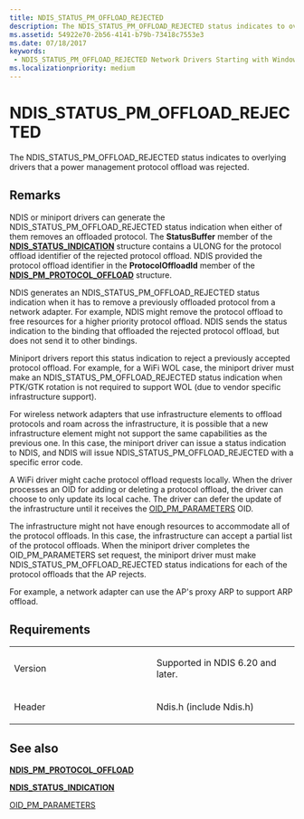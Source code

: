 ```yaml
---
title: NDIS_STATUS_PM_OFFLOAD_REJECTED
description: The NDIS_STATUS_PM_OFFLOAD_REJECTED status indicates to overlying drivers that a power management protocol offload was rejected.
ms.assetid: 54922e70-2b56-4141-b79b-73418c7553e3
ms.date: 07/18/2017
keywords:
 - NDIS_STATUS_PM_OFFLOAD_REJECTED Network Drivers Starting with Windows Vista
ms.localizationpriority: medium
---
```


# NDIS\_STATUS\_PM\_OFFLOAD\_REJECTED


The NDIS\_STATUS\_PM\_OFFLOAD\_REJECTED status indicates to overlying drivers that a power management protocol offload was rejected.

Remarks
-------

NDIS or miniport drivers can generate the NDIS\_STATUS\_PM\_OFFLOAD\_REJECTED status indication when either of them removes an offloaded protocol. The **StatusBuffer** member of the [**NDIS\_STATUS\_INDICATION**](https://docs.microsoft.com/windows-hardware/drivers/ddi/ndis/ns-ndis-_ndis_status_indication) structure contains a ULONG for the protocol offload identifier of the rejected protocol offload. NDIS provided the protocol offload identifier in the **ProtocolOffloadId** member of the [**NDIS\_PM\_PROTOCOL\_OFFLOAD**](https://docs.microsoft.com/windows-hardware/drivers/ddi/ntddndis/ns-ntddndis-_ndis_pm_protocol_offload) structure.

NDIS generates an NDIS\_STATUS\_PM\_OFFLOAD\_REJECTED status indication when it has to remove a previously offloaded protocol from a network adapter. For example, NDIS might remove the protocol offload to free resources for a higher priority protocol offload. NDIS sends the status indication to the binding that offloaded the rejected protocol offload, but does not send it to other bindings.

Miniport drivers report this status indication to reject a previously accepted protocol offload. For example, for a WiFi WOL case, the miniport driver must make an NDIS\_STATUS\_PM\_OFFLOAD\_REJECTED status indication when PTK/GTK rotation is not required to support WOL (due to vendor specific infrastructure support).

For wireless network adapters that use infrastructure elements to offload protocols and roam across the infrastructure, it is possible that a new infrastructure element might not support the same capabilities as the previous one. In this case, the miniport driver can issue a status indication to NDIS, and NDIS will issue NDIS\_STATUS\_PM\_OFFLOAD\_REJECTED with a specific error code.

A WiFi driver might cache protocol offload requests locally. When the driver processes an OID for adding or deleting a protocol offload, the driver can choose to only update its local cache. The driver can defer the update of the infrastructure until it receives the [OID\_PM\_PARAMETERS](https://docs.microsoft.com/windows-hardware/drivers/network/oid-pm-parameters) OID.

The infrastructure might not have enough resources to accommodate all of the protocol offloads. In this case, the infrastructure can accept a partial list of the protocol offloads. When the miniport driver completes the OID\_PM\_PARAMETERS set request, the miniport driver must make NDIS\_STATUS\_PM\_OFFLOAD\_REJECTED status indications for each of the protocol offloads that the AP rejects.

For example, a network adapter can use the AP's proxy ARP to support ARP offload.

Requirements
------------

<table>
<colgroup>
<col width="50%" />
<col width="50%" />
</colgroup>
<tbody>
<tr class="odd">
<td><p>Version</p></td>
<td><p>Supported in NDIS 6.20 and later.</p></td>
</tr>
<tr class="even">
<td><p>Header</p></td>
<td>Ndis.h (include Ndis.h)</td>
</tr>
</tbody>
</table>

## See also


[**NDIS\_PM\_PROTOCOL\_OFFLOAD**](https://docs.microsoft.com/windows-hardware/drivers/ddi/ntddndis/ns-ntddndis-_ndis_pm_protocol_offload)

[**NDIS\_STATUS\_INDICATION**](https://docs.microsoft.com/windows-hardware/drivers/ddi/ndis/ns-ndis-_ndis_status_indication)

[OID\_PM\_PARAMETERS](https://docs.microsoft.com/windows-hardware/drivers/network/oid-pm-parameters)

 

 




